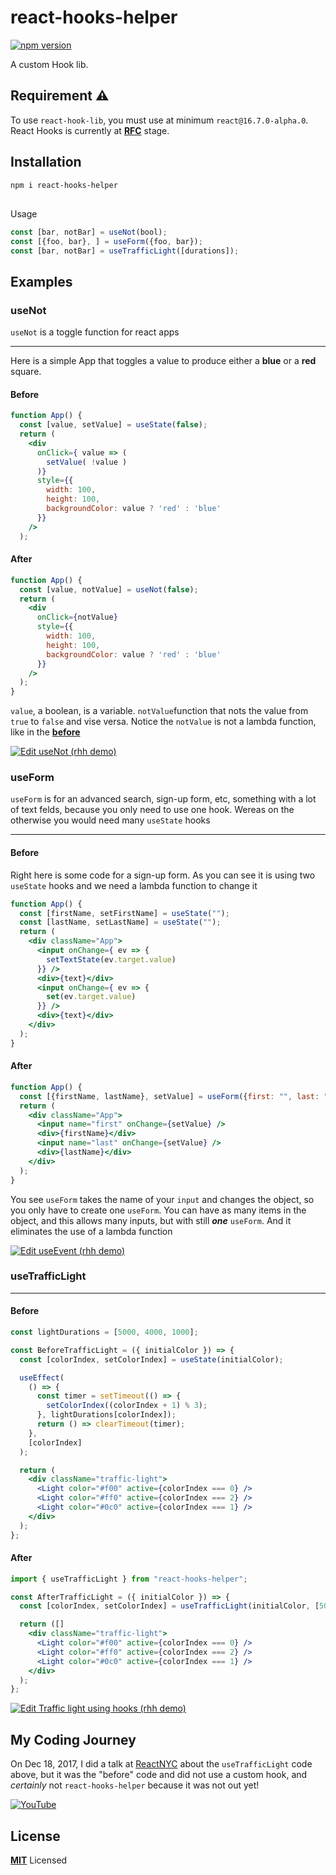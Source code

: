 # react-hooks-helper

[![npm version](https://badge.fury.io/js/react-hooks-helper.svg)](https://badge.fury.io/js/react-hooks-helper)

A custom Hook lib.



## Requirement ⚠️

To use `react-hook-lib`, you must use at minimum `react@16.7.0-alpha.0`. React Hooks is currently at **[RFC](https://github.com/reactjs/rfcs/pull/68)** stage.

## Installation

```sh
npm i react-hooks-helper
```

##
Usage
 
```js
const [bar, notBar] = useNot(bool);
const [{foo, bar}, ] = useForm({foo, bar});
const [bar, notBar] = useTrafficLight([durations]);
```

## Examples

### useNot
`useNot` is a toggle function for react apps
___
Here is a simple App that toggles a value to produce either a **blue** or a **red** square.

#### <a id="useNotBefore"></a>Before

 
```jsx
function App() {
  const [value, setValue] = useState(false);
  return (
    <div
      onClick={ value => (
        setValue( !value )
      )}
      style={{
        width: 100,
        height: 100,
        backgroundColor: value ? 'red' : 'blue'
      }}
    />
  );
```

#### After

```jsx
function App() {
  const [value, notValue] = useNot(false);
  return (
    <div
      onClick={notValue}
      style={{
        width: 100,
        height: 100,
        backgroundColor: value ? 'red' : 'blue'
      }}
    />
  );
}
```


`value`, a boolean, is a variable.
`notValue`function that nots the value from `true` to `false` and vise versa.
Notice the `notValue` is not a lambda function, like in the **[before](#useNotBefore)**

[![Edit useNot  (rhh demo)](https://codesandbox.io/static/img/play-codesandbox.svg)](https://codesandbox.io/s/rwk86po7rn)

### useForm
`useForm` is for an advanced search, sign-up form, etc, something with a lot of text felds, because you only need to use one hook. Wereas on the otherwise you would need many `useState` hooks
___

#### Before

Right here is some code for a sign-up form. As you can see it is using two `useState` hooks and we need a lambda function to change it

```jsx
function App() {
  const [firstName, setFirstName] = useState("");
  const [lastName, setLastName] = useState("");
  return (
    <div className="App">
      <input onChange={ ev => {
        setTextState(ev.target.value)
      }} />
      <div>{text}</div>
      <input onChange={ ev => {
        set(ev.target.value)
      }} />
      <div>{text}</div>
    </div>
  );
}
```
#### After
```jsx
function App() {
  const [{firstName, lastName}, setValue] = useForm({first: "", last: ""});
  return (
    <div className="App">
      <input name="first" onChange={setValue} />
      <div>{firstName}</div>
      <input name="last" onChange={setValue} />
      <div>{lastName}</div>
    </div>
  );
}

```
You see `useForm` takes the name of your `input` and changes the object, so you only have to create one `useForm`.
You can have as many items in the object, and this 
allows many inputs, but with still **_one_** `useForm`.
And it eliminates the use of a lambda function

[![Edit useEvent (rhh demo)](https://codesandbox.io/static/img/play-codesandbox.svg)](https://codesandbox.io/s/m770pm84n8)

### <a id="usetrafficlight"> </a> useTrafficLight
___

#### Before

```jsx
const lightDurations = [5000, 4000, 1000];

const BeforeTrafficLight = ({ initialColor }) => {
  const [colorIndex, setColorIndex] = useState(initialColor);

  useEffect(
    () => {
      const timer = setTimeout(() => {
        setColorIndex((colorIndex + 1) % 3);
      }, lightDurations[colorIndex]);
      return () => clearTimeout(timer);
    },
    [colorIndex]
  );

  return (
    <div className="traffic-light">
      <Light color="#f00" active={colorIndex === 0} />
      <Light color="#ff0" active={colorIndex === 2} />
      <Light color="#0c0" active={colorIndex === 1} />
    </div>
  );
};
```

#### After

```jsx
import { useTrafficLight } from "react-hooks-helper";

const AfterTrafficLight = ({ initialColor }) => {
  const [colorIndex, setColorIndex] = useTrafficLight(initialColor, [5000, 4000, 1000]);

  return ([]
    <div className="traffic-light">
      <Light color="#f00" active={colorIndex === 0} />
      <Light color="#ff0" active={colorIndex === 2} />
      <Light color="#0c0" active={colorIndex === 1} />
    </div>
  );
};
```

[![Edit Traffic light using hooks (rhh demo)](https://codesandbox.io/static/img/play-codesandbox.svg)](https://codesandbox.io/s/zqo981j4ym)

## My Coding Journey

On Dec 18, 2017, I did a talk at [ReactNYC](https://www.meetup.com/ReactNYC/) about the `useTrafficLight` code above, but it was the "before" code and did not use a custom hook, and _certainly_ not `react-hooks-helper` because it was not out yet!

[![YouTube](https://user-images.githubusercontent.com/29359616/50539855-71bf5100-0b55-11e9-8c83-ac4b920fb5ea.png)](https://www.youtube.com/watch?v=mbiryVTIJ4Q&t=3s)


## License

**[MIT](https://opensource.org/licenses/MIT)** Licensed
